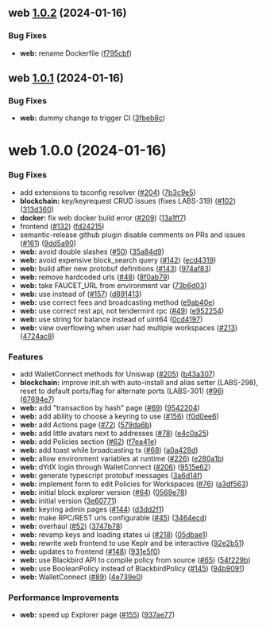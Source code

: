 ## web [1.0.2](https://github.com/qredo/fusionchain/compare/web@1.0.1...web@1.0.2) (2024-01-16)


### Bug Fixes

* **web:** rename Dockerfile ([f795cbf](https://github.com/qredo/fusionchain/commit/f795cbf47a2186575c11c4b7f09f4fe824587ad4))

## web [1.0.1](https://github.com/qredo/fusionchain/compare/web@1.0.0...web@1.0.1) (2024-01-16)


### Bug Fixes

* **web:** dummy change to trigger CI ([3fbeb8c](https://github.com/qredo/fusionchain/commit/3fbeb8cea6d9b10aef2425cc520a1056d6daf9aa))

# web 1.0.0 (2024-01-16)


### Bug Fixes

* add extensions to tsconfig resolver ([#204](https://github.com/qredo/fusionchain/issues/204)) ([7b3c9e5](https://github.com/qredo/fusionchain/commit/7b3c9e51531b18dfc365441855df0ab26b4b113e))
* **blockchain:** key/keyrequest CRUD issues (fixes LABS-319) ([#102](https://github.com/qredo/fusionchain/issues/102)) ([313d360](https://github.com/qredo/fusionchain/commit/313d36057ca5e6f59ff5d84df81c47c14fe01af7))
* **docker:** fix web docker build error ([#209](https://github.com/qredo/fusionchain/issues/209)) ([13a1ff7](https://github.com/qredo/fusionchain/commit/13a1ff79050d2aac56373e89cff719f81ef86c37))
* frontend ([#132](https://github.com/qredo/fusionchain/issues/132)) ([fd24215](https://github.com/qredo/fusionchain/commit/fd24215dfb76e7f0a222d30d9473300bcea4ff42))
* semantic-release github plugin disable comments on PRs and issues ([#161](https://github.com/qredo/fusionchain/issues/161)) ([9dd5a90](https://github.com/qredo/fusionchain/commit/9dd5a90baf619f2160468d3483db8ffb45c6d80a))
* **web:** avoid double slashes ([#50](https://github.com/qredo/fusionchain/issues/50)) ([35a84d9](https://github.com/qredo/fusionchain/commit/35a84d96689282038966ef4994bb4aa1c3a0cf47))
* **web:** avoid expensive block_search query ([#142](https://github.com/qredo/fusionchain/issues/142)) ([ecd4319](https://github.com/qredo/fusionchain/commit/ecd43195262b57c56fa89f56ea2466e0f733bc2a))
* **web:** build after new protobuf definitions ([#143](https://github.com/qredo/fusionchain/issues/143)) ([974af83](https://github.com/qredo/fusionchain/commit/974af83f256e49f290f9d4fcaa301e068c7521be))
* **web:** remove hardcoded urls ([#48](https://github.com/qredo/fusionchain/issues/48)) ([8f0ab79](https://github.com/qredo/fusionchain/commit/8f0ab79a2d507f3fdd9f027222339a8d5fd0906d))
* **web:** take FAUCET_URL from environment var ([73b6d03](https://github.com/qredo/fusionchain/commit/73b6d037f2a3700d56e597fda8fb7c76e2482e23))
* **web:** use <Link> instead of <a> ([#157](https://github.com/qredo/fusionchain/issues/157)) ([d891413](https://github.com/qredo/fusionchain/commit/d891413569c574e3967650b690493d2813054026))
* **web:** use correct fees and broadcasting method ([e9ab40e](https://github.com/qredo/fusionchain/commit/e9ab40ef0267fcbd3478a9cabfbc66b65329f462))
* **web:** use correct rest api, not tendermint rpc ([#49](https://github.com/qredo/fusionchain/issues/49)) ([e952254](https://github.com/qredo/fusionchain/commit/e952254830293c93035aadaa19c35d604deac4e2))
* **web:** use string for balance instead of uint64 ([0cd4197](https://github.com/qredo/fusionchain/commit/0cd41971eb092be8e4c16779777a09ce2b21ffae))
* **web:** view overflowing when user had multiple workspaces ([#213](https://github.com/qredo/fusionchain/issues/213)) ([4724ac8](https://github.com/qredo/fusionchain/commit/4724ac86daf7d3b665ee46fe0bb879f5946bd8a6))


### Features

* add WalletConnect methods for Uniswap ([#205](https://github.com/qredo/fusionchain/issues/205)) ([b43a307](https://github.com/qredo/fusionchain/commit/b43a307ee728ce9043ed03e51a9528394d48c4ca))
* **blockchain:** improve init.sh with auto-install and alias setter (LABS-298), reset to default ports/flag for alternate ports (LABS-301) ([#96](https://github.com/qredo/fusionchain/issues/96)) ([67694e7](https://github.com/qredo/fusionchain/commit/67694e7218ae8c9e10716a3cf9e2792b00611997))
* **web:** add "transaction by hash" page ([#69](https://github.com/qredo/fusionchain/issues/69)) ([9542204](https://github.com/qredo/fusionchain/commit/9542204be987f304cdc8fdb085641590bf6e9724))
* **web:** add ability to choose a keyring to use ([#156](https://github.com/qredo/fusionchain/issues/156)) ([f0d0ee6](https://github.com/qredo/fusionchain/commit/f0d0ee6e5f8d67fcd6831336afe99888bc85c739))
* **web:** add Actions page ([#72](https://github.com/qredo/fusionchain/issues/72)) ([579da6b](https://github.com/qredo/fusionchain/commit/579da6b70db180edeb2864e9c47a9643547d48af))
* **web:** add little avatars next to addresses ([#78](https://github.com/qredo/fusionchain/issues/78)) ([e4c0a25](https://github.com/qredo/fusionchain/commit/e4c0a250461069e6c5da29e1df48ed03f849a82d))
* **web:** add Policies section ([#62](https://github.com/qredo/fusionchain/issues/62)) ([f7ea41e](https://github.com/qredo/fusionchain/commit/f7ea41e1b43036d351bd7eca419f0673e52f7d07))
* **web:** add toast while broadcasting tx ([#68](https://github.com/qredo/fusionchain/issues/68)) ([a0a428d](https://github.com/qredo/fusionchain/commit/a0a428dbdce059e65fe55db335fbeab2cd4a20ea))
* **web:** allow environment variables at runtime ([#226](https://github.com/qredo/fusionchain/issues/226)) ([e280a1b](https://github.com/qredo/fusionchain/commit/e280a1b6380951dd1385ae1e46795c00940e8e4c))
* **web:** dYdX login through WalletConnect ([#206](https://github.com/qredo/fusionchain/issues/206)) ([9515e62](https://github.com/qredo/fusionchain/commit/9515e623bb2a3793cee017afef81f8b0d14de779))
* **web:** generate typescript protobuf messages ([3a6d14f](https://github.com/qredo/fusionchain/commit/3a6d14fa4b6c0cce07718bb6a39b9e869ca1e215))
* **web:** implement form to edit Policies for Workspaces ([#76](https://github.com/qredo/fusionchain/issues/76)) ([a3df563](https://github.com/qredo/fusionchain/commit/a3df563d0baef7a13d02f799d60e49e6fb850b36))
* **web:** initial block explorer version ([#64](https://github.com/qredo/fusionchain/issues/64)) ([0569e78](https://github.com/qredo/fusionchain/commit/0569e78b2bed97c59da7d811ecc39b39f2a093d7))
* **web:** initial version ([3e60771](https://github.com/qredo/fusionchain/commit/3e60771795f924aaab0bd70c037e34df4a60d5f1))
* **web:** keyring admin pages ([#144](https://github.com/qredo/fusionchain/issues/144)) ([d3dd2f1](https://github.com/qredo/fusionchain/commit/d3dd2f1e71d2c52b7035a25884a0d868ed5fb417))
* **web:** make RPC/REST urls configurable ([#45](https://github.com/qredo/fusionchain/issues/45)) ([3464ecd](https://github.com/qredo/fusionchain/commit/3464ecdaf5fa1aa3c9510c3fdcfa332bb677592e))
* **web:** overhaul ([#52](https://github.com/qredo/fusionchain/issues/52)) ([3747b78](https://github.com/qredo/fusionchain/commit/3747b781bb168b269c1f36c8cf0ae694eef1e858))
* **web:** revamp keys and loading states ui ([#218](https://github.com/qredo/fusionchain/issues/218)) ([05dbae1](https://github.com/qredo/fusionchain/commit/05dbae1013398d77c2191da5aeb3fbe44776b09b))
* **web:** rewrite web frontend to use Keplr and be interactive ([92e2b51](https://github.com/qredo/fusionchain/commit/92e2b510cf0c4bc79fff3b414644fac194d823b0))
* **web:** updates to frontend ([#148](https://github.com/qredo/fusionchain/issues/148)) ([931e5f0](https://github.com/qredo/fusionchain/commit/931e5f08d4a45ddbd4767ee2cf5a003fd52d2e57))
* **web:** use Blackbird API to compile policy from source ([#65](https://github.com/qredo/fusionchain/issues/65)) ([54f229b](https://github.com/qredo/fusionchain/commit/54f229b4c535b5ad46ddcc9d05060092b1a91faa))
* **web:** use BooleanPolicy instead of BlackbirdPolicy ([#145](https://github.com/qredo/fusionchain/issues/145)) ([94b9091](https://github.com/qredo/fusionchain/commit/94b9091021312c6ff4849101e1e4cf4763175c75))
* **web:** WalletConnect ([#89](https://github.com/qredo/fusionchain/issues/89)) ([4e739e0](https://github.com/qredo/fusionchain/commit/4e739e0036aeea9d8cfd70f533940f1aafa0006f))


### Performance Improvements

* **web:** speed up Explorer page ([#155](https://github.com/qredo/fusionchain/issues/155)) ([937ae77](https://github.com/qredo/fusionchain/commit/937ae77b8c41c2b2dca16fee99c8a421dc0f06ff))
